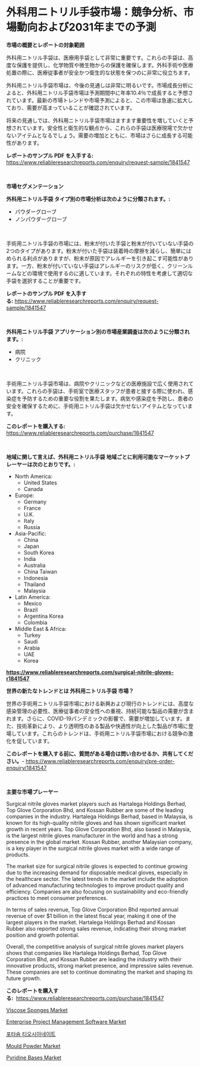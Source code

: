 <p><h1>外科用ニトリル手袋市場：競争分析、市場動向および2031年までの予測</h1></p><p><strong>市場の概要とレポートの対象範囲</strong></p>
<p><p>外科用ニトリル手袋は、医療用手袋として非常に重要です。これらの手袋は、高度な保護を提供し、化学物質や微生物からの保護を確保します。外科手術や医療処置の際に、医療従事者が安全かつ衛生的な状態を保つのに非常に役立ちます。</p><p>外科用ニトリル手袋市場は、今後の見通しは非常に明るいです。市場成長分析によると、外科用ニトリル手袋市場は予測期間中に年率10.4％で成長すると予想されています。最新の市場トレンドや市場予測によると、この市場は急速に拡大しており、需要が高まっていることが確認されています。</p><p>将来の見通しでは、外科用ニトリル手袋市場はますます重要性を増していくと予想されています。安全性と衛生的な観点から、これらの手袋は医療現場で欠かせないアイテムとなるでしょう。需要の増加とともに、市場はさらに成長する可能性があります。</p></p>
<p><strong>レポートのサンプル PDF を入手する:</strong> <a href="https://www.reliableresearchreports.com/enquiry/request-sample/1841547">https://www.reliableresearchreports.com/enquiry/request-sample/1841547</a></p>
<p>&nbsp;</p>
<p><strong>市場セグメンテーション</strong></p>
<p><strong>外科用ニトリル手袋 タイプ別の市場分析は次のように分類されます。:</strong></p>
<p><ul><li>パウダーグローブ</li><li>ノンパウダーグローブ</li></ul></p>
<p>&nbsp;</p>
<p><p>手術用ニトリル手袋の市場には、粉末が付いた手袋と粉末が付いていない手袋の2つのタイプがあります。粉末が付いた手袋は装着時の摩擦を減らし、簡単にはめられる利点がありますが、粉末が原因でアレルギーを引き起こす可能性があります。一方、粉末が付いていない手袋はアレルギーのリスクが低く、クリーンルームなどの環境で使用するのに適しています。それぞれの特性を考慮して適切な手袋を選択することが重要です。</p></p>
<p><strong>レポートのサンプル PDF を入手する:</strong>&nbsp;<a href="https://www.reliableresearchreports.com/enquiry/request-sample/1841547">https://www.reliableresearchreports.com/enquiry/request-sample/1841547</a></p>
<p>&nbsp;</p>
<p><strong> 外科用ニトリル手袋 アプリケーション別の市場産業調査は次のように分類されます。:</strong></p>
<p><ul><li>病院</li><li>クリニック</li></ul></p>
<p>&nbsp;</p>
<p><p>手術用ニトリル手袋市場は、病院やクリニックなどの医療施設で広く使用されています。これらの手袋は、手術室で医療スタッフが患者と接する際に使われ、感染症を予防するための重要な役割を果たします。病気や感染症を予防し、患者の安全を確保するために、手術用ニトリル手袋は欠かせないアイテムとなっています。</p></p>
<p><strong>このレポートを購入する:</strong>&nbsp; <a href="https://www.reliableresearchreports.com/purchase/1841547">https://www.reliableresearchreports.com/purchase/1841547</a></p>
<p>&nbsp;</p>
<p><strong>地域に関して言えば、外科用ニトリル手袋 地域ごとに利用可能なマーケットプレーヤーは次のとおりです。:</strong></p>
<p><ul>
    <li>
        North America:
        <ul>
            <li>United States</li>
            <li>Canada</li>
        </ul>
    </li>
    <li>
        Europe:
        <ul>
            <li>Germany</li>
            <li>France</li>
            <li>U.K.</li>
            <li>Italy</li>
            <li>Russia</li>
        </ul>
    </li>
    <li>
        Asia-Pacific:
        <ul>
            <li>China</li>
            <li>Japan</li>
            <li>South Korea</li>
            <li>India</li>
            <li>Australia</li>
            <li>China Taiwan</li>
            <li>Indonesia</li>
            <li>Thailand</li>
            <li>Malaysia</li>
        </ul>
    </li>
    <li>
        Latin America:
        <ul>
            <li>Mexico</li>
            <li>Brazil</li>
            <li>Argentina Korea</li>
            <li>Colombia</li>
        </ul>
    </li>
    <li>
        Middle East & Africa:
        <ul>
            <li>Turkey</li>
            <li>Saudi</li>
            <li>Arabia</li>
            <li>UAE</li>
            <li>Korea</li>
        </ul>
    </li>
    </ul></p>
<p><strong><a href="https://www.reliableresearchreports.com/surgical-nitrile-gloves-r1841547">https://www.reliableresearchreports.com/surgical-nitrile-gloves-r1841547</a></strong>&nbsp;</p>
<p><strong>世界の新たなトレンドとは 外科用ニトリル手袋 市場？</strong></p>
<p><p>世界の手術用ニトリル手袋市場における新興および現行のトレンドには、高度な感染管理の必要性、医療従事者の安全性への重視、持続可能な製品の需要が含まれます。さらに、COVID-19パンデミックの影響で、需要が増加しています。また、技術革新により、より透明性のある製品や快適性が向上した製品が市場に登場しています。これらのトレンドは、手術用ニトリル手袋市場における競争の激化を促しています。</p></p>
<p><strong>このレポートを購入する前に、質問がある場合は問い合わせるか、共有してください。</strong>- <a href="https://www.reliableresearchreports.com/enquiry/pre-order-enquiry/1841547">https://www.reliableresearchreports.com/enquiry/pre-order-enquiry/1841547</a></p>
<p>&nbsp;</p>
<p><strong>主要な市場プレーヤー</strong></p>
<p><p>Surgical nitrile gloves market players such as Hartalega Holdings Berhad, Top Glove Corporation Bhd, and Kossan Rubber are some of the leading companies in the industry. Hartalega Holdings Berhad, based in Malaysia, is known for its high-quality nitrile gloves and has shown significant market growth in recent years. Top Glove Corporation Bhd, also based in Malaysia, is the largest nitrile gloves manufacturer in the world and has a strong presence in the global market. Kossan Rubber, another Malaysian company, is a key player in the surgical nitrile gloves market with a wide range of products.</p><p>The market size for surgical nitrile gloves is expected to continue growing due to the increasing demand for disposable medical gloves, especially in the healthcare sector. The latest trends in the market include the adoption of advanced manufacturing technologies to improve product quality and efficiency. Companies are also focusing on sustainability and eco-friendly practices to meet consumer preferences.</p><p>In terms of sales revenue, Top Glove Corporation Bhd reported annual revenue of over $1 billion in the latest fiscal year, making it one of the largest players in the market. Hartalega Holdings Berhad and Kossan Rubber also reported strong sales revenue, indicating their strong market position and growth potential.</p><p>Overall, the competitive analysis of surgical nitrile gloves market players shows that companies like Hartalega Holdings Berhad, Top Glove Corporation Bhd, and Kossan Rubber are leading the industry with their innovative products, strong market presence, and impressive sales revenue. These companies are set to continue dominating the market and shaping its future growth.</p></p>
<p><strong>このレポートを購入する:</strong>&nbsp;&nbsp;<a href="https://www.reliableresearchreports.com/purchase/1841547">https://www.reliableresearchreports.com/purchase/1841547</a></p>
<p><p><a href="https://www.linkedin.com/pulse/viscose-sponges-market-dynamics-2024-2031-also-its-trends-projections-ld5ee?trackingId=leex%2FvhlFwIcp2cLAi7Dyg%3D%3D">Viscose Sponges Market</a></p><p><a href="https://github.com/guneycigdem35/Market-Research-Report-List-2/blob/main/enterprise-project-management-software-market.md">Enterprise Project Management Software Market</a></p><p><a href="https://github.com/Hubertstyenger6685/Market-Research-Report-List-1/blob/main/141929223286.md">포타슘 티오시아네이트</a></p><p><a href="https://issuu.com/reportprime-2/docs/mould-powder-market-size-2030.pptx">Mould Powder Market</a></p><p><a href="https://issuu.com/reportprime-2/docs/pyridine-bases-market-size-2030.pptx">Pyridine Bases Market</a></p></p>